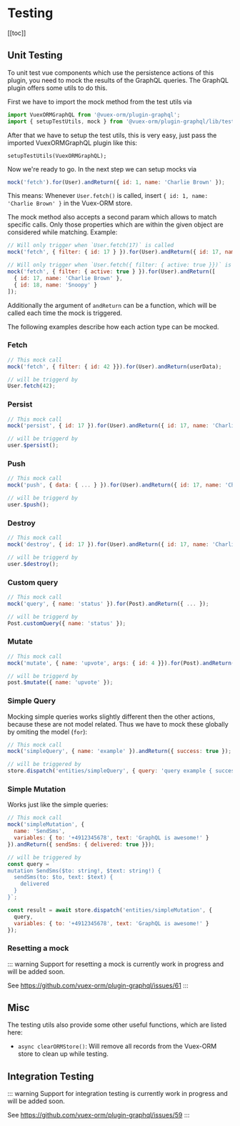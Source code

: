 # Testing

[[toc]]

## Unit Testing

To unit test vue components which use the persistence actions of this plugin, you need to mock
the results of the GraphQL queries. The GraphQL plugin offers some utils to do this.

First we have to import the mock method from the test utils via

```js
import VuexORMGraphQL from '@vuex-orm/plugin-graphql';
import { setupTestUtils, mock } from '@vuex-orm/plugin-graphql/lib/test-utils';
```

After that we have to setup the test utils, this is very easy, just pass the imported VuexORMGraphQL
plugin like this:

```
setupTestUtils(VuexORMGraphQL);
```

Now we're ready to go. In the next step we can setup mocks via

```js
mock('fetch').for(User).andReturn({ id: 1, name: 'Charlie Brown' });
```

This means: Whenever `User.fetch()` is called, insert `{ id: 1, name: 'Charlie Brown' }` in the Vuex-ORM
store.

The mock method also accepts a second param which allows to match specific calls. Only those
properties which are within the given object are considered while matching. Example:

```js
// Will only trigger when `User.fetch(17)` is called 
mock('fetch', { filter: { id: 17 } }).for(User).andReturn({ id: 17, name: 'Charlie Brown' });

// Will only trigger when `User.fetch({ filter: { active: true }})` is called
mock('fetch', { filter: { active: true } }).for(User).andReturn([
  { id: 17, name: 'Charlie Brown' },
  { id: 18, name: 'Snoopy' }
]);
``` 

Additionally the argument of `andReturn` can be a function, which will be called each time the mock
is triggered.

The following examples describe how each action type can be mocked.


### Fetch

```js
// This mock call
mock('fetch', { filter: { id: 42 }}).for(User).andReturn(userData);

// will be triggerd by
User.fetch(42);
```

### Persist

```js
// This mock call
mock('persist', { id: 17 }).for(User).andReturn({ id: 17, name: 'Charlie Brown' });

// will be triggerd by
user.$persist();
```

### Push

```js
// This mock call
mock('push', { data: { ... } }).for(User).andReturn({ id: 17, name: 'Charlie Brown' });

// will be triggerd by
user.$push();
```

### Destroy

```js
// This mock call
mock('destroy', { id: 17 }).for(User).andReturn({ id: 17, name: 'Charlie Brown' });

// will be triggerd by
user.$destroy();
```

### Custom query

```js
// This mock call
mock('query', { name: 'status' }).for(Post).andReturn({ ... });

// will be triggerd by
Post.customQuery({ name: 'status' });
```


### Mutate

```js
// This mock call
mock('mutate', { name: 'upvote', args: { id: 4 }}).for(Post).andReturn({ ... });

// will be triggerd by
post.$mutate({ name: 'upvote' });
```

### Simple Query

Mocking simple queries works slightly different then the other actions, because these are not model
related. Thus we have to mock these globally by omiting the model (`for`):

```js
// This mock call
mock('simpleQuery', { name: 'example' }).andReturn({ success: true });

// will be triggered by
store.dispatch('entities/simpleQuery', { query: 'query example { success }' });
```

### Simple Mutation

Works just like the simple queries:

```js
// This mock call
mock('simpleMutation', {
  name: 'SendSms',
  variables: { to: '+4912345678', text: 'GraphQL is awesome!' }
}).andReturn({ sendSms: { delivered: true }});

// will be triggered by
const query = `
mutation SendSms($to: string!, $text: string!) {
  sendSms(to: $to, text: $text) {
    delivered
  }
}`;

const result = await store.dispatch('entities/simpleMutation', {
  query,
  variables: { to: '+4912345678', text: 'GraphQL is awesome!' }
});
```


### Resetting a mock

::: warning
Support for resetting a mock is currently work in progress and will be added soon.

See https://github.com/vuex-orm/plugin-graphql/issues/61
:::


## Misc

The testing utils also provide some other useful functions, which are listed here:

- `async clearORMStore()`: Will remove all records from the Vuex-ORM store to clean up while testing.


## Integration Testing

::: warning
Support for integration testing is currently work in progress and will be added soon.

See https://github.com/vuex-orm/plugin-graphql/issues/59
:::
